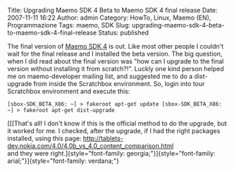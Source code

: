 Title: Upgrading Maemo SDK 4 Beta to Maemo SDK 4 final release
Date: 2007-11-11 16:22
Author: admin
Category: HowTo, Linux, Maemo (EN), Programmazione
Tags: maemo, SDK
Slug: upgrading-maemo-sdk-4-beta-to-maemo-sdk-4-final-release
Status: published

The final version of [Maemo SDK
4](http://maemo.org/development/sdks/maemo_4_0_chinook_sdk.html) is out.
Like most other people I couldn't wait for the final release and I
installed the beta version. The big question, when I did read about the
final version was "how can I upgrade to the final version without
installing it from scratch?!". Luckly one kind person helped me on
maemo-developer mailing list, and suggested me to do a dist-upgrade from
inside the Scratchbox environment. So, login into tour Scratchbox
environment and execute this:

`[sbox-SDK_BETA_X86: ~] > fakeroot apt-get update [sbox-SDK_BETA_X86: ~] > fakeroot apt-get dist-upgrade`

[[[That's all! I don't know if this is the official method to do the
upgrade, but it worked for me. I checked, after the upgrade, if I had
the right packages installed, using this page:
<http://tablets-dev.nokia.com/4.0/4.0b_vs_4.0_content_comparison.html>  
and they were
right.]{style="font-family: georgia;"}]{style="font-family: arial;"}]{style="font-family: verdana;"}</span>
